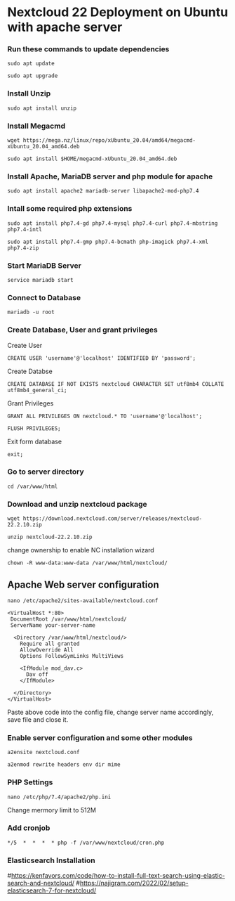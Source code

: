 # Nextcloud 22 Deployment on Ubuntu with apache server

### Run these commands to update dependencies
```
sudo apt update
```
```
sudo apt upgrade
```

### Install Unzip
```
sudo apt install unzip
```

### Install Megacmd
```
wget https://mega.nz/linux/repo/xUbuntu_20.04/amd64/megacmd-xUbuntu_20.04_amd64.deb
```
```
sudo apt install $HOME/megacmd-xUbuntu_20.04_amd64.deb
```

### Install Apache, MariaDB server and php module for apache
```
sudo apt install apache2 mariadb-server libapache2-mod-php7.4
```

### Intall some required php extensions
```
sudo apt install php7.4-gd php7.4-mysql php7.4-curl php7.4-mbstring php7.4-intl
```
```
sudo apt install php7.4-gmp php7.4-bcmath php-imagick php7.4-xml php7.4-zip
```

### Start MariaDB Server

```
service mariadb start
```

### Connect to Database

```
mariadb -u root
```

### Create Database, User and grant privileges
Create User
```
CREATE USER 'username'@'localhost' IDENTIFIED BY 'password';
```
Create Databse
```
CREATE DATABASE IF NOT EXISTS nextcloud CHARACTER SET utf8mb4 COLLATE utf8mb4_general_ci;
```
Grant Privileges
```
GRANT ALL PRIVILEGES ON nextcloud.* TO 'username'@'localhost';
```
```
FLUSH PRIVILEGES;
```
Exit form database
```
exit;
```

### Go to server directory
```
cd /var/www/html
```

### Download and unzip nextcloud package
```
wget https://download.nextcloud.com/server/releases/nextcloud-22.2.10.zip
```
```
unzip nextcloud-22.2.10.zip
```
change ownership to enable NC installation wizard
```
chown -R www-data:www-data /var/www/html/nextcloud/
```

## Apache Web server configuration
```
nano /etc/apache2/sites-available/nextcloud.conf
```
```
<VirtualHost *:80>
 DocumentRoot /var/www/html/nextcloud/
 ServerName your-server-name

  <Directory /var/www/html/nextcloud/>
    Require all granted
    AllowOverride All
    Options FollowSymLinks MultiViews

    <IfModule mod_dav.c>
      Dav off
    </IfModule>

  </Directory>
</VirtualHost>
```
Paste above code into the config file, change server name accordingly, save file and close it.

### Enable server configuration and some other modules
```
a2ensite nextcloud.conf
```
```
a2enmod rewrite headers env dir mime
```

### PHP Settings

```
nano /etc/php/7.4/apache2/php.ini
```
Change mermory limit to 512M


### Add cronjob
```
*/5  *  *  *  * php -f /var/www/nextcloud/cron.php
```

### Elasticsearch Installation

#https://kenfavors.com/code/how-to-install-full-text-search-using-elastic-search-and-nextcloud/
#https://najigram.com/2022/02/setup-elasticsearch-7-for-nextcloud/

